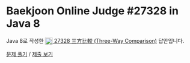 # Baekjoon Online Judge #27328 in Java 8
Java 8로 작성한 [<img src="https://static.solved.ac/tier_small/1.svg" height="20" align="center">
27328 三方比較 (Three-Way Comparison)](https://www.acmicpc.net/problem/27328) 답안입니다.

[문제 풀기](https://www.acmicpc.net/problem/27328) /
[제출 보기](https://www.acmicpc.net/source/87210248)
